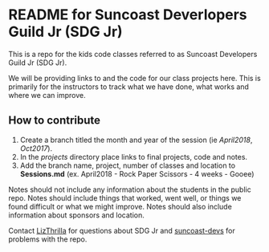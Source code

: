 # README for Suncoast Deverlopers Guild Jr (SDG Jr)

This is a repo for the kids code classes referred to as Suncoast Developers Guild Jr (SDG Jr).

We will be providing links to and the code for our class projects here.  This is primarily for the instructors to track what we have done, what works and where we can improve.

## How to contribute

1. Create a branch titled the month and year of the session (ie *April2018*, *Oct2017*).
2. In the *projects* directory place links to final projects, code and notes.
3. Add the branch name, project, number of classes and location to **Sessions.md** (ex. April2018 - Rock Paper Scissors - 4 weeks - Gooee)

Notes should not include any information about the students in the public repo.  Notes should include things that worked, went well, or things we found difficult or what we might improve. Notes should also include information about sponsors and location.

Contact [LizThrilla](https://github.com/lizthrilla) for questions about SDG Jr and [suncoast-devs](https://github.com/suncoast-devs) for problems with the repo.
